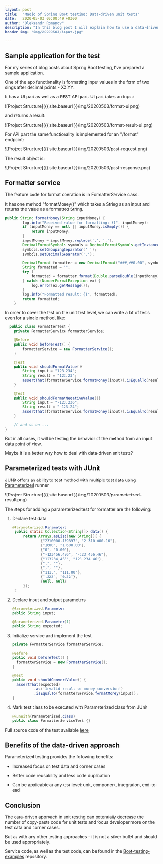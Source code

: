```yaml
---
layout: post
title:  "Magic of Spring Boot testing: Data-driven unit tests"
date:   2020-05-03 00:00:49 +0300
author: "Oleksandr Romanov"
description: "In this blog post I will explain how to use a data-driven approach for unit testing"
header-img: "img/20200503/input.jpg"

---
```


## Sample application for the test

For my series of blog posts about Spring Boot testing, I've prepared a sample application.  

One of the app functionality is formatting input values in the form of two sings after decimal points - XX.YY.  

It has a UI part as well as a REST API part.
UI part takes an input:  

![Project Structure]({{ site.baseurl }}/img/20200503/format-ui.png)  

and returns a result:  

![Project Structure]({{ site.baseurl }}/img/20200503/format-result-ui.png)  

For API part the same functionality is implemented for an "/format" endpoint:  

![Project Structure]({{ site.baseurl }}/img/20200503/post-request.png)  

The result object is:  

![Project Structure]({{ site.baseurl }}/img/20200503/post-response.png)

## Formatter service

The feature code for format operation is in FormatterService class.

It has one method "formatMoney()" which takes a String as an input and returns the value as a formatted String.

``` java
public String formatMoney(String inputMoney) {
        log.info("Received value for formatting: {}", inputMoney);
        if (inputMoney == null || inputMoney.isEmpty()) {
            return inputMoney;
        }
        inputMoney = inputMoney.replace(',', '.');
        DecimalFormatSymbols symbols = DecimalFormatSymbols.getInstance();
        symbols.setGroupingSeparator(' ');
        symbols.setDecimalSeparator('.');

        DecimalFormat formatter = new DecimalFormat("###,##0.00", symbols);
        String formatted = "";
        try {
            formatted = formatter.format(Double.parseDouble(inputMoney));
        } catch (NumberFormatException ex) {
            log.error(ex.getMessage());
        }
        log.info("Formatted result: {}", formatted);
        return formatted;
    }
```

In order to cover the test on the unit test level, we can write a lot of tests even for a single method, like:

``` java
  public class FormatterTest {
    private FormatterService formatterService;

    @Before
    public void beforeTest() {
        formatterService = new FormatterService();
    }

    @Test
    public void shouldFormatValue(){
        String input = "123.234";
        String result = "123.23";
        assertThat(formatterService.formatMoney(input)).isEqualTo(result);
    }

    @Test
    public void shouldFormatNegativeValue(){
        String input = "-123.236";
        String result = "-123.24";
        assertThat(formatterService.formatMoney(input)).isEqualTo(result);
    }

    // and so on ...
}
```

But in all cases, it will be testing the behavior of the method from an input data point of view.  

Maybe it is a better way how to deal with data-driven unit tests?

## Parameterized tests with JUnit

JUNit offers an ability to test method with multiple test data using [Parameterized][PARA] runner.  

![Project Structure]({{ site.baseurl }}/img/20200503/parameterized-result.png)  

The steps for adding a parameterized test for formatter are the following:

1. Declare test data
  
   ``` java
   @Parameterized.Parameters
    public static Collection<String[]> data() {
        return Arrays.asList(new String[][]{
                {"2310000.159897", "2 310 000.16"},
                {"1600", "1 600.00"},
                {"0", "0.00"},
                {"-123456.456", "-123 456.46"},
                {"123234,456", "123 234.46"},
                {".", ""},
                {",", ""},
                {"111.", "111.00"},
                {".222", "0.22"},
                {null, null}
        });
    }
    ```
  
2. Declare input and output parameters
  
      ``` java
    @Parameterized.Parameter
    public String input;

    @Parameterized.Parameter(1)
    public String expected;
    ```

3. Initialize service and implement the test

      ``` java
    private FormatterService formatterService;

    @Before
    public void beforeTest() {
        formatterService = new FormatterService();
    }

    @Test
    public void shouldConvertValue() {
        assertThat(expected)
                .as("Invalid result of money conversion")
                .isEqualTo(formatterService.formatMoney(input));
    }
    ```

4. Mark test class to be executed with Parameterized.class from JUnit
  
    ``` java
    @RunWith(Parameterized.class)
    public class FormatterServiceTest {}
    ```  

Full source code of the test available [here][Code]

## Benefits of the data-driven approach

Parameterized testing provides the following benefits:

- Increased focus on test data and corner cases

- Better code reusability and less code duplication

- Can be applicable at any test level: unit, component, integration, end-to-end

## Conclusion

The data-driven approach in unit testing can potentially decrease the number of copy-paste code for unit tests and focus developer more on the test data and corner cases.  

But as with any other testing approaches - it is not a silver bullet and should be used appropriately.  

Service code, as well as the test code, can be found in the [Boot-testing-examples][BTE] repository.  

[BTE]: https://github.com/alexromanov/boot-testing-examples
[PARA]: https://github.com/junit-team/junit4/wiki/Parameterized-tests
[Code]: https://github.com/alexromanov/boot-testing-examples/blob/master/src/test/java/alexromanov/boottestingexamples/service/FormatterServiceTest.java
